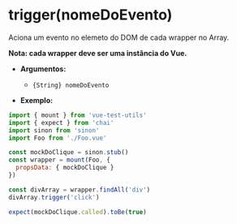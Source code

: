 # trigger(nomeDoEvento)

Aciona um evento no elemeto do DOM de cada wrapper no Array.

**Nota: cada wrapper deve ser uma instância do Vue.**

- **Argumentos:**
  - `{String} nomeDoEvento`

- **Exemplo:**

```js
import { mount } from 'vue-test-utils'
import { expect } from 'chai'
import sinon from 'sinon'
import Foo from './Foo.vue'

const mockDoClique = sinon.stub()
const wrapper = mount(Foo, {
  propsData: { mockDoClique }
})

const divArray = wrapper.findAll('div')
divArray.trigger('click')

expect(mockDoClique.called).toBe(true)
```
